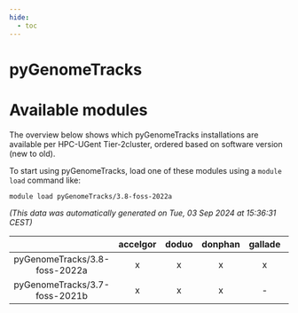 ```yaml
---
hide:
  - toc
---
```


pyGenomeTracks
==============

# Available modules


The overview below shows which pyGenomeTracks installations are available per HPC-UGent Tier-2cluster, ordered based on software version (new to old).

To start using pyGenomeTracks, load one of these modules using a `module load` command like:

```shell
module load pyGenomeTracks/3.8-foss-2022a
```

*(This data was automatically generated on Tue, 03 Sep 2024 at 15:36:31 CEST)*  

| |accelgor|doduo|donphan|gallade|joltik|shinx|skitty|
| :---: | :---: | :---: | :---: | :---: | :---: | :---: | :---: |
|pyGenomeTracks/3.8-foss-2022a|x|x|x|x|x|-|x|
|pyGenomeTracks/3.7-foss-2021b|x|x|x|-|x|-|x|
